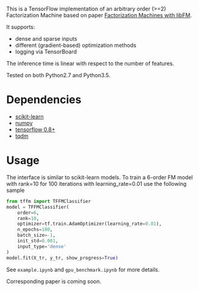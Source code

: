 This is a TensorFlow implementation of an arbitrary order (>=2) Factorization Machine based on paper [Factorization Machines with libFM](http://dl.acm.org/citation.cfm?doid=2168752.2168771).

It supports:
* dense and sparse inputs
* different (gradient-based) optimization methods
* logging via TensorBoard

The inference time is linear with respect to the number of features.

Tested on both Python2.7 and Python3.5.


# Dependencies
* [scikit-learn](http://scikit-learn.org/stable/)
* [numpy](http://www.numpy.org/)
* [tensorflow 0.8+](https://www.tensorflow.org/)
* [tqdm](https://github.com/tqdm/tqdm)

# Usage
The interface is similar to scikit-learn models. To train a 6-order FM model with rank=10 for 100 iterations with learning_rate=0.01 use the following sample
```python
from tffm import TFFMClassifier
model = TFFMClassifier(
    order=6,
    rank=10,
    optimizer=tf.train.AdamOptimizer(learning_rate=0.01),
    n_epochs=100,
    batch_size=-1,
    init_std=0.001,
    input_type='dense'
)
model.fit(X_tr, y_tr, show_progress=True)
```

See `example.ipynb` and `gpu_benchmark.ipynb` for more details. 

Corresponding paper is coming soon.
